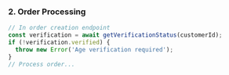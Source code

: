 ### 2. Order Processing

```javascript
// In order creation endpoint
const verification = await getVerificationStatus(customerId);
if (!verification.verified) {
  throw new Error('Age verification required');
}
// Process order...
```
